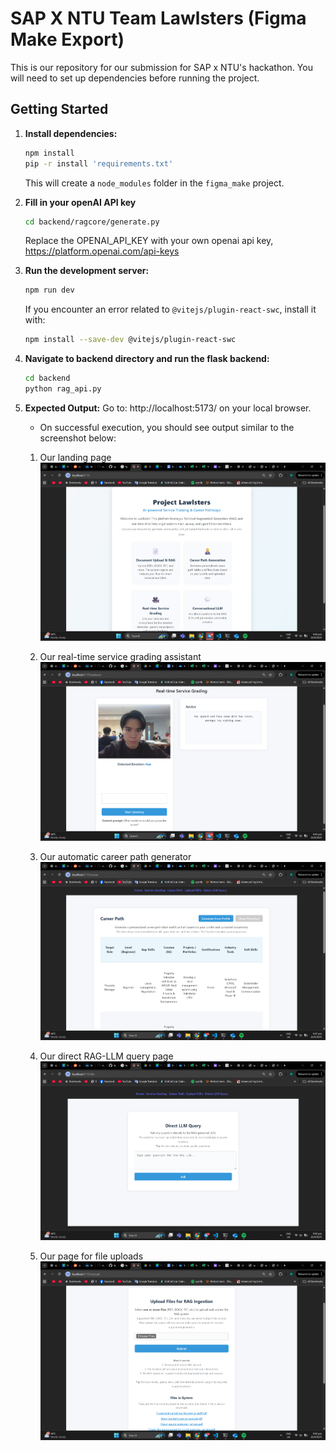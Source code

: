 # SAP X NTU Team Lawlsters (Figma Make Export)

This is our repository for our submission for SAP x NTU's hackathon. You will need to set up dependencies before running the project.

## Getting Started



1. **Install dependencies:**
   ```bash
   npm install
   pip -r install 'requirements.txt'
   ```
   This will create a `node_modules` folder in the `figma_make` project.

2. **Fill in your openAI API key**
    ```bash
    cd backend/ragcore/generate.py
    ```
    Replace the OPENAI_API_KEY with your own openai api key, https://platform.openai.com/api-keys

3. **Run the development server:**
   ```bash
   npm run dev
   ```

   If you encounter an error related to `@vitejs/plugin-react-swc`, install it with:
   ```bash
   npm install --save-dev @vitejs/plugin-react-swc
   ```

4. **Navigate to backend directory and run the flask backend:**
    ```bash
    cd backend
    python rag_api.py

5. **Expected Output:**
    Go to: http://localhost:5173/ on your local browser.
   - On successful execution, you should see output similar to the screenshot below:
   1. Our landing page
    ![Homepage](public/homepage.png)


   2. Our real-time service grading assistant
    ![Service Grading](public/servicegrading.png)


   3. Our automatic career path generator
    ![Career path](public/careerpath.png)


   4. Our direct RAG-LLM query page
    ![Direct LLM query](public/directllmquery.png)


   5. Our page for file uploads
    ![File upload](public/fileupload.png)

